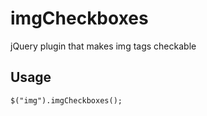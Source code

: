 # imgCheckboxes
jQuery plugin that makes img tags checkable

## Usage

    $("img").imgCheckboxes();
